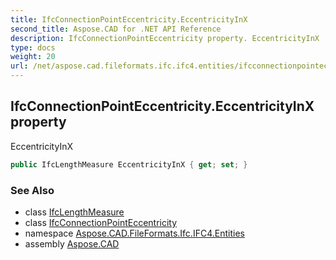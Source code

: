 ```yaml
---
title: IfcConnectionPointEccentricity.EccentricityInX
second_title: Aspose.CAD for .NET API Reference
description: IfcConnectionPointEccentricity property. EccentricityInX
type: docs
weight: 20
url: /net/aspose.cad.fileformats.ifc.ifc4.entities/ifcconnectionpointeccentricity/eccentricityinx/
---
```

## IfcConnectionPointEccentricity.EccentricityInX property

EccentricityInX

```csharp
public IfcLengthMeasure EccentricityInX { get; set; }
```

### See Also

* class [IfcLengthMeasure](../../../aspose.cad.fileformats.ifc.ifc4.types/ifclengthmeasure/)
* class [IfcConnectionPointEccentricity](../)
* namespace [Aspose.CAD.FileFormats.Ifc.IFC4.Entities](../../ifcconnectionpointeccentricity/)
* assembly [Aspose.CAD](../../../)


